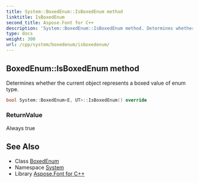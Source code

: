 ```yaml
---
title: System::BoxedEnum::IsBoxedEnum method
linktitle: IsBoxedEnum
second_title: Aspose.Font for C++
description: 'System::BoxedEnum::IsBoxedEnum method. Determines whether the current object represents a boxed value of enum type in C++.'
type: docs
weight: 300
url: /cpp/system/boxedenum/isboxedenum/
---
```

## BoxedEnum::IsBoxedEnum method


Determines whether the current object represents a boxed value of enum type.

```cpp
bool System::BoxedEnum<E, UT>::IsBoxedEnum() override
```


### ReturnValue

Always true

## See Also

* Class [BoxedEnum](../)
* Namespace [System](../../)
* Library [Aspose.Font for C++](../../../)
